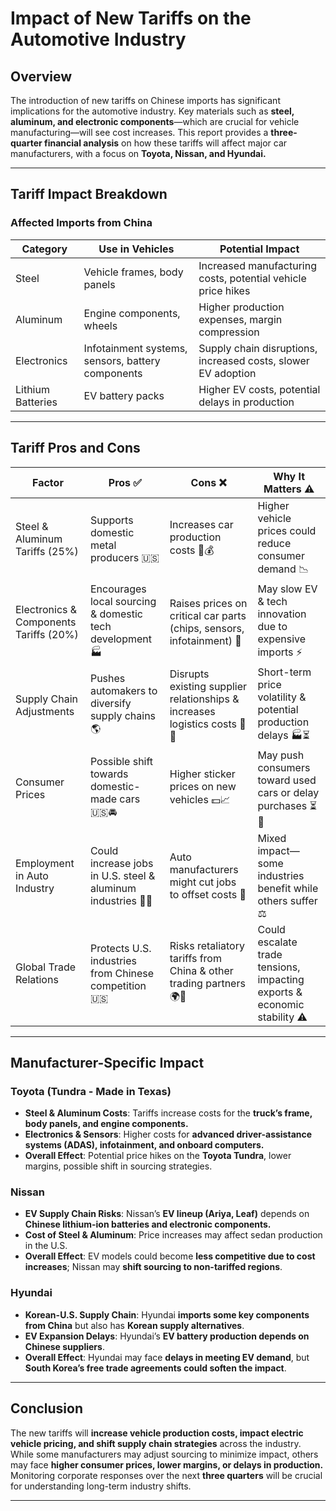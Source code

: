 # **Impact of New Tariffs on the Automotive Industry**

## **Overview**
The introduction of new tariffs on Chinese imports has significant implications for the automotive industry. Key materials such as **steel, aluminum, and electronic components**—which are crucial for vehicle manufacturing—will see cost increases. This report provides a **three-quarter financial analysis** on how these tariffs will affect major car manufacturers, with a focus on **Toyota, Nissan, and Hyundai.**

---

## **Tariff Impact Breakdown**
### **Affected Imports from China**
| **Category**          | **Use in Vehicles**          | **Potential Impact** |
|----------------------|----------------------------|---------------------|
| Steel               | Vehicle frames, body panels | Increased manufacturing costs, potential vehicle price hikes |
| Aluminum            | Engine components, wheels   | Higher production expenses, margin compression |
| Electronics         | Infotainment systems, sensors, battery components | Supply chain disruptions, increased costs, slower EV adoption |
| Lithium Batteries   | EV battery packs            | Higher EV costs, potential delays in production |

---

## **Tariff Pros and Cons**
| **Factor** | **Pros ✅** | **Cons ❌** | **Why It Matters ⚠️** |
|------------|------------|------------|------------------|
| Steel & Aluminum Tariffs (25%) | Supports domestic metal producers 🇺🇸 | Increases car production costs 🚗💰 | Higher vehicle prices could reduce consumer demand 📉 |
| Electronics & Components Tariffs (20%) | Encourages local sourcing & domestic tech development 🏭 | Raises prices on critical car parts (chips, sensors, infotainment) 🔌 | May slow EV & tech innovation due to expensive imports ⚡ |
| Supply Chain Adjustments | Pushes automakers to diversify supply chains 🌎 | Disrupts existing supplier relationships & increases logistics costs 🚢💵 | Short-term price volatility & potential production delays 🏭⏳ |
| Consumer Prices | Possible shift towards domestic-made cars 🇺🇸🚘 | Higher sticker prices on new vehicles 💵📈 | May push consumers toward used cars or delay purchases ⏳🚙 |
| Employment in Auto Industry | Could increase jobs in U.S. steel & aluminum industries 👷‍♂️ | Auto manufacturers might cut jobs to offset costs 🔻 | Mixed impact—some industries benefit while others suffer ⚖️ |
| Global Trade Relations | Protects U.S. industries from Chinese competition 🇺🇸 | Risks retaliatory tariffs from China & other trading partners 🌍💢 | Could escalate trade tensions, impacting exports & economic stability ⚠️ |

---

## **Manufacturer-Specific Impact**
### **Toyota (Tundra - Made in Texas)**
- **Steel & Aluminum Costs**: Tariffs increase costs for the **truck’s frame, body panels, and engine components.**
- **Electronics & Sensors**: Higher costs for **advanced driver-assistance systems (ADAS), infotainment, and onboard computers.**
- **Overall Effect**: Potential price hikes on the **Toyota Tundra**, lower margins, possible shift in sourcing strategies.

### **Nissan**
- **EV Supply Chain Risks**: Nissan’s **EV lineup (Ariya, Leaf)** depends on **Chinese lithium-ion batteries and electronic components.**
- **Cost of Steel & Aluminum**: Price increases may affect sedan production in the U.S.
- **Overall Effect**: EV models could become **less competitive due to cost increases**; Nissan may **shift sourcing to non-tariffed regions**.

### **Hyundai**
- **Korean-U.S. Supply Chain**: Hyundai **imports some key components from China** but also has **Korean supply alternatives**.
- **EV Expansion Delays**: Hyundai’s **EV battery production depends on Chinese suppliers**.
- **Overall Effect**: Hyundai may face **delays in meeting EV demand**, but **South Korea’s free trade agreements could soften the impact**.

---

## **Conclusion**
The new tariffs will **increase vehicle production costs, impact electric vehicle pricing, and shift supply chain strategies** across the industry. While some manufacturers may adjust sourcing to minimize impact, others may face **higher consumer prices, lower margins, or delays in production.** Monitoring corporate responses over the next **three quarters** will be crucial for understanding long-term industry shifts.

---

